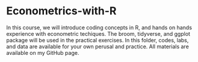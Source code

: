 # Econometrics-with-R
In this course, we will introduce coding concepts in R, and hands on hands experience with
econometric techiques. The broom, tidyverse, and ggplot package will be used in the practical exercises. In this folder, codes, labs, and data are available for your own perusal and practice.
All materials are available on my GitHub page.
